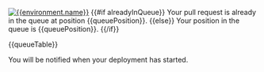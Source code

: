 [![{{environment.name}}](https://badgen.net/badge/{{environment.name}}/No%20Environment%20Available/{{badge.statusColors.warn}}?labelColor={{environment.color}}&icon=github&scale=1.2)]({{prdeployPortalUrl}}?environment={{environment.name}}&owner={{owner}}&repo={{repo}} 'Open the queue')
{{#if alreadyInQueue}}
Your pull request is already in the queue at position {{queuePosition}}.
{{else}}
Your position in the queue is {{queuePosition}}.
{{/if}}

{{queueTable}}

You will be notified when your deployment has started.
